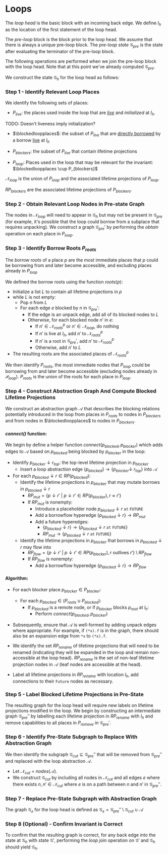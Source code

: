 # Loops

The *loop head* is the basic block with an incoming back edge. We define $l_h$ as the location of the first statement of the loop head.

The *pre-loop* block is the block prior to the loop head. We assume that there is always a unique pre-loop block. The *pre-loop state* $\mathcal{G}_\textit{pre}$ is the state after evaluating the terminator of the pre-loop block.

The following operations are performed when we join the pre-loop block with the loop head. Note that at this point we've already computed $\mathcal{G}_\textit{pre}$.

We construct the state $\mathcal{G}_h$ for the loop head as follows:

### Step 1 - Identify Relevant Loop Places

We identify the following sets of places:

- $P_{live}$: the places used inside the loop that are *[live](definitions.html#place-liveness)* and
  *initialized* at $l_h$.

<div class="TODO">

TODO: Doesn't liveness imply initialization?

</div>

- $\blockedloopplaces$: the subset of $P_{live}$ that are [directly
  borrowed](definitions.html#borrow-liveness) by a borrow [live](definitions.html#borrow-liveness) at $l_h$

- $P_{blockers}$: the subset of $P_{live}$ that contain lifetime projections

- $P_{loop}$: Places used in the loop that may be relevant for the invariant: $\blockedloopplaces \cup P_{blockers}$

$\mathcal{N}_{loop}$ is the union of $P_{loop}$ and the associated lifetime projections of $P_{loop}$.

$RP_{blockers}$ are the associated lifetime projections of $P_{blockers}$.


### Step 2 - Obtain Relevant Loop Nodes in Pre-state Graph

The nodes in $\mathcal{N}_{loop}$ will need to appear in $\mathcal{G}_{h}$ but
may not be present in $\mathcal{G}_{pre}$ (for example, it's possible that the
loop could borrow from a subplace that requires unpacking). We construct a graph
$\mathcal{G}_{pre}'$ by performing the *obtain* operation on each place in
$P_{loop}$.

### Step 3 - Identify Borrow Roots $P_{roots}$

The *borrow roots* of a place $p$ are the most immediate places that $p$
could be borrowing from and later become accessible, and excluding places already
in $P_{loop}$

We defined the borrow roots using the function $roots(p)$:
- Initialize a list $L$ to contain all lifetime projections in $p$
- while $L$ is not empty:
    - Pop $n$ from $L$
    - For each edge $e$ blocked by $n$ in $\mathcal{G}_{pre}'$:
        - If the edge is an unpack edge, add all of its blocked nodes to $L$
        - Otherwise, for each blocked node $n'$ in $e$:
            - If $n' \in \mathcal{N}_{roots}^{p}$ or $n' \in \mathcal{N}_{loop}$, do nothing
            - If $n'$ is live at $l_h$, add $n'$ to $\mathcal{N}_{roots}^{p}$
            - If $n'$ is a root in $\mathcal{G}_{pre}'$, add $n'$ to $\mathcal{N}_{roots}^{p}$
            - Otherwise, add $n'$ to $L$
- The resulting roots are the associated places of $\mathcal{N}_{roots}^{p}$

We then identify $P_{roots}$, the most immediate nodes that $P_{loop}$ could be
borrowing from and later become accessible (excluding nodes already in
$\mathcal{P}_{loop}$). $P_{roots}$ is the union of the roots for each place in
$P_{loop}$.

### Step 4 - Construct Abstraction Graph And Compute Blocked Lifetime Projections
We construct an abstraction graph $\mathcal{A}$ that describes the blocking
relations potentially introduced in the loop from places in
$P_\textit{roots}$ to nodes in $P_{blockers}$ and from nodes in
$\blockedloopplaces$ to nodes in $P_{blockers}$.

#### *connect()* function:
We begin by define a helper function $connect(p_{blocked}, p_{blocker})$ which adds edges to $\mathcal{A}$ based on $p_{blocked}$ being blocked by $p_{blocker}$ in the loop:
- Identify $p_{blocker} \downarrow r_{top}$: the top-level lifetime projection in $p_{blocker}$
    - Insert a loop abstraction edge $\{p_{blocked}\} \rightarrow \{p_{blocker} \downarrow~r_{top}\}$ into $\mathcal{A}$
- For each $p_{blocked} \downarrow r \in RP(p_{blocked})$:
    - Identify the lifetime projections in $p_{blocker}$ that may mutate borrows in $p_{blocked} \downarrow r$
        - $RP_{mut} = \{p \downarrow r'~|~ p \downarrow r' \in RP(p_{blocker}), r \approx r'\}$
        - If $RP_{mut}$ is nonempty:
            - Introduce a placeholder node $p_{blocked} \downarrow r~\mathtt{at~FUTURE}$
            - Add a borrowflow hyperedge $\{p_{blocked} \downarrow r \} \rightarrow RP_{mut}$
            - Add a future hyperedges:
                - $\{p_{blocked} \downarrow r\} \rightarrow \{p_{blocked} \downarrow r~\mathtt{at~FUTURE}\}$
                - $RP_{mut} \rightarrow \{p_{blocked} \downarrow r~\mathtt{at~FUTURE}\}$
    - Identify the lifetime projections in $p_{blocker}$ that borrows in $p_{blocked} \downarrow r$ may flow into
        - $RP_{flow} = \{p \downarrow r'~|~ p \downarrow r' \in RP(p_{blocker}), r~\text{outlives}~r'\} \setminus RP_{flow}$
        - If $RP_{flow}$ is nonempty:
            - Add a borrowflow hyperedge $\{p_{blocked} \downarrow r \} \rightarrow RP_{flow}$

#### Algorithm:

- For each blocker place $p_{blocker} \in P_{blocker}$:
    - For each $p_{blocked} \in (P_{roots} \cup P_{blocked})$:
        - If $p_{blocked}$ is a remote node, or if $p_{blocker}$ blocks $p_{root}$ at $l_h$:
            - Perform $connect(p_{blocked}, p_{blocker})$

-  Subsequently, ensure that $\mathcal{A}$ is well-formed by adding unpack edges where appropriate. For example, if `(*x).f` is in the graph, there should also be an expansion edge from `*x` to `(*x).f`.
- We identify the set $RP_{rename}$ of lifetime projections that will need to be renamed (indicating they will be expanded in the loop and remain non-accessible at the loop head). $RP_{rename}$ is the set of non-leaf lifetime projection nodes in $\mathcal{A}$ (leaf nodes are accessible at the head).
- Label all lifetime projections in $RP_{rename}$ with location $l_h$, add connections to their `Future` nodes as necessary.

### Step 5 - Label Blocked Lifetime Projections in Pre-State
The resulting graph for the loop head will require new labels on lifetime projections modified in the loop. We begin by constructing an intermediate  graph $\mathcal{G}_{pre}''$  by labelling each lifetime projection in $RP_{rename}$ with $l_h$ and remove capabilities to all places in $P_{remove}$ in $\mathcal{G}_{pre}'$.

### Step 6 - Identify Pre-State Subgraph to Replace With Abstraction Graph
We then identify the subgraph $\mathcal{G}_{cut} \subseteq \mathcal{G}_{pre}''$ that will be removed from $\mathcal{G}_{pre}''$ and replaced with the loop abstraction $\mathcal{A}$.
- Let $\mathcal{N}_{cut}$ = $nodes(\mathcal{A})$.
- We construct $\mathcal{G}_{cut}$ by including all nodes in $\mathcal{N}_{cut}$ and all edges $e$ where there exists $n, n' \in \mathcal{N}_{cut}$ where $e$ is on a path between $n$ and $n'$ in $\mathcal{G}_\textit{pre}''$.

### Step 7 - Replace Pre-State Subgraph with Abstraction Graph
The graph $\mathcal{G_h}$ for the loop head is defined as $\mathcal{G_h} = \mathcal{G}_{pre}'' \setminus \mathcal{G}_{cut} \cup \mathcal{A}$

### Step 8 (Optional) - Confirm Invariant is Correct
To confirm that the resulting graph is correct, for any back edge into the state at $\mathcal{G}_h$ with state $\mathcal{G}'$, performing the *loop join* operation on $\mathcal{G}'$ and $\mathcal{G}_h$ should yield $\mathcal{G}_h$.

[^live]: The liveness condition could also be checked for the block after the loop (assuming there is a single block). However the result is equivalent: if any node is live at $l_h$ but not after the loop, then it must be used inside the loop, and should be part of $\mathcal{N}_{loop}$ and therefore not in $\mathcal{N}_{roots}$.
